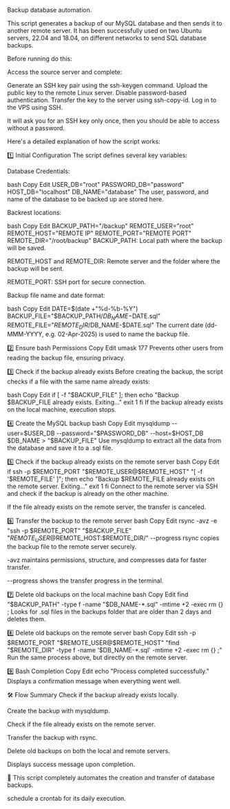 Backup database automation.

This script generates a backup of our MySQL database and then sends it to another remote server. It has been successfully used on two Ubuntu servers, 22.04 and 18.04, on different networks to send SQL database backups.

Before running do this:

Access the source server and complete:

Generate an SSH key pair using the ssh-keygen command. Upload the public key to the remote Linux server. Disable password-based authentication. Transfer the key to the server using ssh-copy-id. Log in to the VPS using SSH.

It will ask you for an SSH key only once, then you should be able to access without a password.

Here's a detailed explanation of how the script works:

1️⃣ Initial Configuration The script defines several key variables:

Database Credentials:

bash Copy Edit USER_DB="root" PASSWORD_DB="password" HOST_DB="localhost" DB_NAME="database" The user, password, and name of the database to be backed up are stored here.

Backrest locations:

bash Copy Edit BACKUP_PATH="/backup" REMOTE_USER="root" REMOTE_HOST="REMOTE IP" REMOTE_PORT="REMOTE PORT" REMOTE_DIR="/root/backup" BACKUP_PATH: Local path where the backup will be saved.

REMOTE_HOST and REMOTE_DIR: Remote server and the folder where the backup will be sent.

REMOTE_PORT: SSH port for secure connection.

Backup file name and date format:

bash Copy Edit DATE=$(date +"%d-%b-%Y") BACKUP_FILE="$BACKUP_PATH/$DB_NAME-$DATE.sql" REMOTE_FILE="$REMOTE_DIR/$DB_NAME-$DATE.sql" The current date (dd-MMM-YYYY, e.g. 02-Apr-2025) is used to name the backup file.

2️⃣ Ensure bash Permissions Copy Edit umask 177 Prevents other users from reading the backup file, ensuring privacy.

3️⃣ Check if the backup already exists Before creating the backup, the script checks if a file with the same name already exists:

bash Copy Edit if [ -f "$BACKUP_FILE" ]; then echo "Backup $BACKUP_FILE already exists. Exiting..." exit 1 fi If the backup already exists on the local machine, execution stops.

4️⃣ Create the MySQL backup bash Copy Edit mysqldump --user=$USER_DB --password="$PASSWORD_DB" --host=$HOST_DB $DB_NAME > "$BACKUP_FILE" Use mysqldump to extract all the data from the database and save it to a .sql file.

5️⃣ Check if the backup already exists on the remote server bash Copy Edit if ssh -p $REMOTE_PORT "$REMOTE_USER@$REMOTE_HOST" "[ -f '$REMOTE_FILE' ]"; then echo "Backup $REMOTE_FILE already exists on the remote server. Exiting..." exit 1 fi Connect to the remote server via SSH and check if the backup is already on the other machine.

If the file already exists on the remote server, the transfer is canceled.

6️⃣ Transfer the backup to the remote server bash Copy Edit rsync -avz -e "ssh -p $REMOTE_PORT" "$BACKUP_FILE" "$REMOTE_USER@$REMOTE_HOST:$REMOTE_DIR/" --progress rsync copies the backup file to the remote server securely.

-avz maintains permissions, structure, and compresses data for faster transfer.

--progress shows the transfer progress in the terminal.

7️⃣ Delete old backups on the local machine bash Copy Edit find "$BACKUP_PATH" -type f -name "$DB_NAME-*.sql" -mtime +2 -exec rm {} ; Looks for .sql files in the backups folder that are older than 2 days and deletes them.

8️⃣ Delete old backups on the remote server bash Copy Edit ssh -p $REMOTE_PORT "$REMOTE_USER@$REMOTE_HOST" "find "$REMOTE_DIR" -type f -name '$DB_NAME-*.sql' -mtime +2 -exec rm {} ;" Run the same process above, but directly on the remote server.

9️⃣ Bash Completion Copy Edit echo "Process completed successfully." Displays a confirmation message when everything went well.

🛠️ Flow Summary Check if the backup already exists locally.

Create the backup with mysqldump.

Check if the file already exists on the remote server.

Transfer the backup with rsync.

Delete old backups on both the local and remote servers.

Displays success message upon completion.

🔹 This script completely automates the creation and transfer of database backups.

schedule a crontab for its daily execution.
